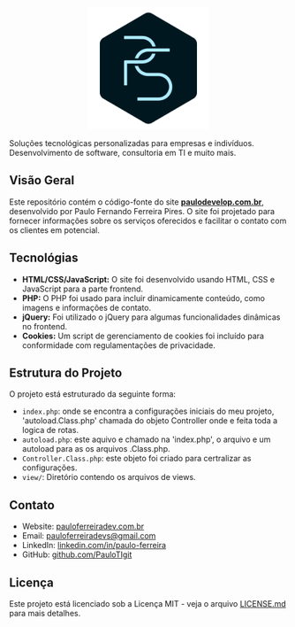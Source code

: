 <div align="center">
  <img src="/image/icon/logo.png" alt="logo PS" width="220px" height="220px">
</div>


Soluções tecnológicas personalizadas para empresas e indivíduos. Desenvolvimento de software, consultoria em TI e muito mais.

## Visão Geral
Este repositório contém o código-fonte do site <a href="https://paulodevelop.com.br">**paulodevelop.com.br**</a>, desenvolvido por Paulo Fernando Ferreira Pires. O site foi projetado para fornecer informações sobre os serviços oferecidos e facilitar o contato com os clientes em potencial.

## Tecnológias

- **HTML/CSS/JavaScript:** O site foi desenvolvido usando HTML, CSS e JavaScript para a parte frontend.
- **PHP:** O PHP foi usado para incluir dinamicamente conteúdo, como imagens e informações de contato.
- **jQuery:** Foi utilizado o jQuery para algumas funcionalidades dinâmicas no frontend.
- **Cookies:** Um script de gerenciamento de cookies foi incluído para conformidade com regulamentações de privacidade.

## Estrutura do Projeto

O projeto está estruturado da seguinte forma:

- `index.php`: onde se encontra a configurações iniciais do meu projeto, 'autoload.Class.php' chamada do objeto Controller onde e feita toda a logica de rotas.
- `autoload.php`: este aquivo e chamado na 'index.php', o arquivo e um autoload para as os arquivos .Class.php.
- `Controller.Class.php`: este objeto foi criado para certralizar as configurações.
- `view/`: Diretório contendo os arquivos de views.

## Contato

- Website: [pauloferreiradev.com.br](https://pauloferreiradev.com.br)
- Email: pauloferreiradevs@gmail.com
- LinkedIn: [linkedin.com/in/paulo-ferreira](https://www.linkedin.com/in/paulo-ferreiradevs)
- GitHub: [github.com/PauloTIgit](https://github.com/PauloTIgit)

## Licença

Este projeto está licenciado sob a Licença MIT - veja o arquivo [LICENSE.md](LICENSE.md) para mais detalhes.
